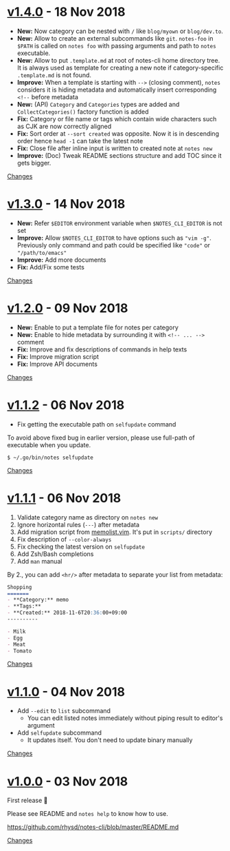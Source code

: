 <a name="v1.4.0"></a>
# [v1.4.0](https://github.com/rhysd/notes-cli/releases/tag/v1.4.0) - 18 Nov 2018

- **New:** Now category can be nested with `/` like `blog/myown` or `blog/dev.to`.
- **New:** Allow to create an external subcommands like `git`. `notes-foo` in `$PATH` is called on `notes foo` with passing arguments and path to `notes` executable.
- **New:** Allow to put `.template.md` at root of notes-cli home directory tree. It is always used as template for creating a new note if category-specific `.template.md` is not found.
- **Improve:** When a template is starting with `-->` (closing comment), `notes` considers it is hiding metadata and automatically insert corresponding `<!--` before metadata
- **New:** (API) `Category` and `Categories` types are added and `CollectCategories()` factory function is added
- **Fix:** Category or file name or tags which contain wide characters such as CJK are now correctly aligned
- **Fix:** Sort order at `--sort created` was opposite. Now it is in descending order hence `head -1` can take the latest note
- **Fix:** Close file after inline input is written to created note at `notes new`
- **Improve:** (Doc) Tweak README sections structure and add TOC since it gets bigger.

[Changes][v1.4.0]


<a name="v1.3.0"></a>
# [v1.3.0](https://github.com/rhysd/notes-cli/releases/tag/v1.3.0) - 14 Nov 2018

- **New:** Refer `$EDITOR` environment variable when `$NOTES_CLI_EDITOR` is not set
- **Improve:** Allow `$NOTES_CLI_EDITOR` to have options such as `"vim -g"`. Previously only command and path could be specified like `"code"` or `"/path/to/emacs"`
- **Improve:** Add more documents
- **Fix:** Add/Fix some tests

[Changes][v1.3.0]


<a name="v1.2.0"></a>
# [v1.2.0](https://github.com/rhysd/notes-cli/releases/tag/v1.2.0) - 09 Nov 2018

- **New:** Enable to put a template file for notes per category
- **New:** Enable to hide metadata by surrounding it with `<!-- ... -->` comment
- **Fix:** Improve and fix descriptions of commands in help texts
- **Fix:** Improve migration script
- **Fix:** Improve API documents

[Changes][v1.2.0]


<a name="v1.1.2"></a>
# [v1.1.2](https://github.com/rhysd/notes-cli/releases/tag/v1.1.2) - 06 Nov 2018

- Fix getting the executable path on `selfupdate` command

To avoid above fixed bug in earlier version, please use full-path of executable when you update.

```
$ ~/.go/bin/notes selfupdate
```

[Changes][v1.1.2]


<a name="v1.1.1"></a>
# [v1.1.1](https://github.com/rhysd/notes-cli/releases/tag/v1.1.1) - 06 Nov 2018

1. Validate category name as directory on `notes new`
2. Ignore horizontal rules (`---`) after metadata
3. Add migration script from [memolist.vim](https://github.com/glidenote/memolist.vim). It's put in `scripts/` directory
4. Fix description of `--color-always`
5. Fix checking the latest version on `selfupdate`
6. Add Zsh/Bash completions
7. Add `man` manual

By 2., you can add `<hr/>` after metadata to separate your list from metadata:

```markdown
Shopping
=======
- **Category:** memo
- **Tags:**
- **Created:** 2018-11-6T20:36:00+09:00
----------

- Milk
- Egg
- Meat
- Tomato
```

[Changes][v1.1.1]


<a name="v1.1.0"></a>
# [v1.1.0](https://github.com/rhysd/notes-cli/releases/tag/v1.1.0) - 04 Nov 2018

- Add `--edit` to `list` subcommand
  - You can edit listed notes immediately without piping result to editor's argument
- Add `selfupdate` subcommand
  - It updates itself. You don't need to update binary manually

[Changes][v1.1.0]


<a name="v1.0.0"></a>
# [v1.0.0](https://github.com/rhysd/notes-cli/releases/tag/v1.0.0) - 03 Nov 2018

First release :tada:

Please see README and `notes help` to know how to use.

https://github.com/rhysd/notes-cli/blob/master/README.md

[Changes][v1.0.0]


[v1.4.0]: https://github.com/rhysd/notes-cli/compare/v1.3.0...v1.4.0
[v1.3.0]: https://github.com/rhysd/notes-cli/compare/v1.2.0...v1.3.0
[v1.2.0]: https://github.com/rhysd/notes-cli/compare/v1.1.2...v1.2.0
[v1.1.2]: https://github.com/rhysd/notes-cli/compare/v1.1.1...v1.1.2
[v1.1.1]: https://github.com/rhysd/notes-cli/compare/v1.1.0...v1.1.1
[v1.1.0]: https://github.com/rhysd/notes-cli/compare/v1.0.0...v1.1.0
[v1.0.0]: https://github.com/rhysd/notes-cli/tree/v1.0.0

 <!-- Generated by changelog-from-release -->
